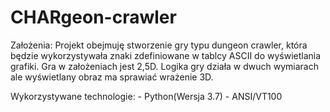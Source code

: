 # CHARgeon-crawler

Założenia:
    Projekt obejmuję stworzenie gry typu dungeon crawler, która będzie wykorzystywała znaki zdefiniowane w tablcy ASCII do wyświetlania grafiki.
    Gra w założeniach jest 2,5D. Logika gry działa w dwuch wymiarach ale wyświetlany obraz ma sprawiać wrażenie 3D.

Wykorzystywane technologie:
    - Python(Wersja 3.7)
    - ANSI/VT100
